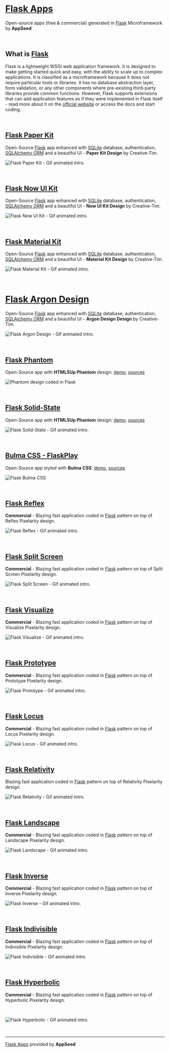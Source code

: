 # [Flask Apps](https://appseed.us/apps/flask-apps) 

Open-source apps (free & commercial) generated in [Flask](https://palletsprojects.com/p/flask/) Microframework by **AppSeed**

<br />

## What is [Flask](https://palletsprojects.com/p/flask/)

Flask is a lightweight WSGI web application framework. It is designed to make getting started quick and easy, with the ability to scale up to complex applications.   It is classified as a microframework because it does not require particular tools or libraries. It has no database abstraction layer, form validation, or any other components where pre-existing third-party libraries provide common functions. However, Flask supports extensions that can add application features as if they were implemented in Flask itself - read more about it on the [official website](https://palletsprojects.com/p/flask/) or access the docs and start coding.

<br />

## [Flask Paper Kit](https://flask-paper-kit.appseed.us/)

Open-Source [Flask](https://palletsprojects.com/p/flask/) app enhanced with [SQLite](https://www.sqlite.org/index.html) database, authentication, [SQLAlchemy ORM](https://www.sqlalchemy.org/) and a beautiful UI - **Paper Kit Design** by Creative-Tim.

![Flask Paper Kit - Gif animated intro.](https://raw.githubusercontent.com/app-generator/static/master/products/flask-paper-kit-intro.gif)

<br />

## [Flask Now UI Kit](https://flask-now-ui-kit.appseed.us/)

Open-Source [Flask](https://palletsprojects.com/p/flask/) app enhanced with [SQLite](https://www.sqlite.org/index.html) database, authentication, [SQLAlchemy ORM](https://www.sqlalchemy.org/) and a beautiful UI - **Now UI Kit Design** by Creative-Tim.

![Flask Now UI Kit - Gif animated intro.](https://github.com/app-generator/static/blob/master/products/flask-now-ui-kit-intro.gif?raw=true)

<br />

## [Flask Material Kit](https://flask-material-kit.appseed.us/)

Open-Source [Flask](https://palletsprojects.com/p/flask/) app enhanced with [SQLite](https://www.sqlite.org/index.html) database, authentication, [SQLAlchemy ORM](https://www.sqlalchemy.org/) and a beautiful UI - **Material Kit Design** by Creative-Tim.

![Flask Material Kit - Gif animated intro.](https://github.com/app-generator/static/blob/master/products/flask-material-kit-intro.gif?raw=true)

<br />

# [Flask Argon Design](https://flask-argon-design-system.appseed.us/)

Open-Source [Flask](https://palletsprojects.com/p/flask/) app enhanced with [SQLite](https://www.sqlite.org/index.html) database, authentication, [SQLAlchemy ORM](https://www.sqlalchemy.org/) and a beautiful UI - **Argon Design Design** by Creative-Tim.

![Flask Argon Design - Gif animated intro.](https://github.com/app-generator/static/blob/master/products/flask-argon-design-system-intro.gif?raw=true)

<br />

## [Flask Phantom](https://appseed.us/apps/flask-apps/html5up-phantom-coded-in-flask)

Open-Source app with **HTML5Up Phantom** design: [demo](https://flask-phantom.appseed.us/), [sources](https://github.com/app-generator/flask-phantom)

![Phantom design coded in Flask](https://github.com/app-generator/flask-phantom/blob/master/screenshots/flask-phantom-intro.gif)

<br />

## [Flask Solid-State](https://appseed.us/apps/flask-apps/flask-solid-state)

Open-Source app with **HTML5Up Phantom** design: [demo](https://flask-solid-state.appseed.us/), [sources](https://github.com/app-generator/flask-solid-state)

![Flask Solid-State - Gif animated intro.](https://github.com/app-generator/flask-solid-state/blob/master/screenshots/flask-solid-state-intro.gif)

<br />

## [Bulma CSS - FlaskPlay](https://appseed.us/apps/flask-apps/bulmaplay-flask-and-bulma-css)

Open-Source app styled with **Bulma CSS**: [demo](https://flask-bulma-css.appseed.us/), [sources](https://github.com/app-generator/flask-bulma-css)

![Flask Bulma CSS](https://github.com/app-generator/flask-bulma-css/blob/master/screenshots/flask-bulma-css-intro.gif)

<br />

## [Flask Reflex](https://appseed.us/apps/flask-apps/flask-reflex-pixelarity)

**Commercial** - Blazing fast application coded in [Flask](https://palletsprojects.com/p/flask/) pattern on top of Reflex Pixelarity design.

![Flask Reflex - Gif animated intro.](https://github.com/app-generator/static/blob/master/products/flask-reflex-intro.gif?raw=true)

<br />

## [Flask Split Screen](https://appseed.us/apps/flask-apps/flask-split-screen-pixelarity)

**Commercial** - Blazing fast application coded in [Flask](https://palletsprojects.com/p/flask/) pattern on top of Split Screen Pixelarity design.

![Flask Split Screen - Gif animated intro.](https://github.com/app-generator/static/blob/master/products/flask-split-screen-intro.gif?raw=true)

<br />

## [Flask Visualize](https://appseed.us/apps/flask-apps/flask-visualize-pixelarity)

**Commercial** - Blazing fast application coded in [Flask](https://palletsprojects.com/p/flask/) pattern on top of Visualize Pixelarity design.

![Flask Visualize - Gif animated intro.](https://github.com/app-generator/static/blob/master/products/flask-visualize-intro.gif?raw=true)

<br />

## [Flask Prototype](https://appseed.us/apps/flask-apps/flask-prototype-pixelarity)

**Commercial** - Blazing fast application coded in [Flask](https://palletsprojects.com/p/flask/) pattern on top of Prototype Pixelarity design.

![Flask Prototype - Gif animated intro.](https://github.com/app-generator/static/blob/master/products/flask-prototype-intro.gif?raw=true)

<br />

## [Flask Locus](https://appseed.us/apps/flask-apps/flask-locus-pixelarity)

**Commercial** - Blazing fast application coded in [Flask](https://palletsprojects.com/p/flask/) pattern on top of Locus Pixelarity design.

![Flask Locus - Gif animated intro.](https://github.com/app-generator/static/blob/master/products/flask-locus-intro.gif?raw=true)

<br />

## [Flask Relativity](https://appseed.us/apps/flask-apps/flask-relativity-pixelarity)

Blazing fast application coded in [Flask](https://palletsprojects.com/p/flask/) pattern on top of Relativity Pixelarity design.

![Flask Relativity - Gif animated intro.](https://github.com/app-generator/static/blob/master/products/flask-relativity-intro.gif?raw=true)

<br />

## [Flask Landscape](https://appseed.us/apps/flask-apps/flask-landscape-pixelarity)

**Commercial** - Blazing fast application coded in [Flask](https://palletsprojects.com/p/flask/) pattern on top of Landscape Pixelarity design.

![Flask Landscape - Gif animated intro.](https://github.com/app-generator/static/blob/master/products/flask-landscape-intro.gif?raw=true)

<br />

## [Flask Inverse](https://appseed.us/apps/flask-apps/flask-inverse-pixelarity)

**Commercial** - Blazing fast application coded in [Flask](https://palletsprojects.com/p/flask/) pattern on top of Inverse Pixelarity design.

![Flask Inverse - Gif animated intro.](https://github.com/app-generator/static/blob/master/products/flask-inverse-intro.gif?raw=true)

<br />

## [Flask Indivisible](https://appseed.us/apps/flask-apps/flask-indivisible-pixelarity)

**Commercial** - Blazing fast application coded in [Flask](https://palletsprojects.com/p/flask/) pattern on top of Indivisible Pixelarity design.

![Flask Indivisible - Gif animated intro.](https://github.com/app-generator/static/blob/master/products/flask-indivisible-intro.gif?raw=true)

<br />

## [Flask Hyperbolic](https://appseed.us/apps/flask-apps/flask-hyperbolic-pixelarity)

**Commercial** - Blazing fast application coded in [Flask](https://palletsprojects.com/p/flask/) pattern on top of Hyperbolic Pixelarity design.

<br />

![Flask Hyperbolic - Gif animated intro.](https://github.com/app-generator/static/blob/master/products/flask-hyperbolic-intro.gif?raw=true)

<br />

--- 
[Flask Apps](https://appseed.us/apps/flask-apps) provided by **AppSeed**

